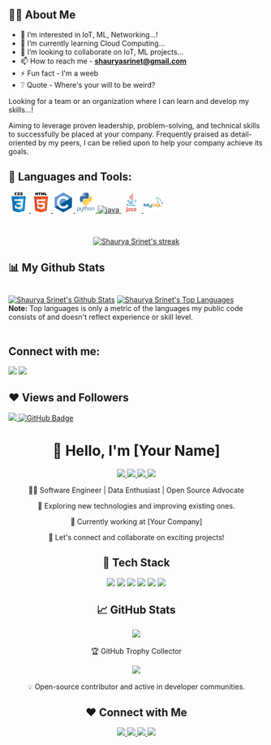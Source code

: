 ## 🙋‍♂️ About Me

- 👀 I’m interested in IoT, ML, Networking...!
- 🌱 I’m currently learning Cloud Computing...
- 💞️ I’m looking to collaborate on IoT, ML projects...
- 📫 How to reach me - **shauryasrinet@gmail.com**
- ⚡ Fun fact - I'm a weeb
- ❔ Quote - Where's your will to be weird?

 
Looking for a team or an organization where I can learn and develop my skills...! 

Aiming to leverage proven leadership, problem-solving, and technical skills to successfully be placed at your company. Frequently praised as detail-oriented by my peers, I can be relied upon to help your company achieve its goals.

 
 
## 🚀 Languages and Tools:

<p align="left"> 
<p align="left"> <a href="https://www.w3schools.com/css/" target="_blank"> <img src="https://raw.githubusercontent.com/devicons/devicon/master/icons/css3/css3-original-wordmark.svg" alt="css3" width="40" height="40"/> </a> <a href="https://www.w3.org/html/" target="_blank"> <img src="https://raw.githubusercontent.com/devicons/devicon/master/icons/html5/html5-original-wordmark.svg" alt="html5" width="40" height="40"/> </a><a href="https://www.w3schools.com/c/" target="_blank"> <img src="https://raw.githubusercontent.com/devicons/devicon/master/icons/c/c-original.svg" alt="c" width="40" height="40"/> </a> <a href="https://www.w3schools.com/python/" target"_blank"> <img src="https://raw.githubusercontent.com/devicons/devicon/master/icons/python/python-original-wordmark.svg" alt="python" width="40" height="40"/> </a> <a href="https://www.w3schools.com/cpp/" target"_blank"> <img src="https://devicons.railway.app/i/cplusplus.png" alt="java" width="40" height="40"/> </a>  <a href="https://www.w3schools.com/java/" target"_blank"> <img src="https://raw.githubusercontent.com/devicons/devicon/master/icons/java/java-original-wordmark.svg" alt="java" width="40" height="40"/> </a> <a href="https://www.w3schools.com/mysql/" target"_blank"> <img src="https://raw.githubusercontent.com/devicons/devicon/master/icons/mysql/mysql-original-wordmark.svg" alt="mysql" width="40" height="40"/> </a> 
</p>
<br/>
<p align="center">
    <a href="https://github.com/footcricket05/github-readme-streak-stats">
        <img title="🔥 Get streak stats for your profile at git.io/streak-stats" alt="Shaurya Srinet's streak" src="https://github-readme-streak-stats.herokuapp.com/?user=footcricket05&theme=black-ice&hide_border=true&stroke=0000&background=060A0CD0"/>
    </a>
</p>



## 📊 My Github Stats

  <br/>
    <a href="https://github.com/footcricket05/github-readme-stats"><img alt="Shaurya Srinet's Github Stats" src="https://github-readme-stats.vercel.app/api?username=footcricket05&show_icons=true&count_private=true&theme=react&hide_border=true&bg_color=0D1117" /></a>
  <a href="https://github.com/footcricket05/github-readme-stats"><img alt="Shaurya Srinet's Top Languages" src="https://github-readme-stats.vercel.app/api/top-langs/?username=footcricket05&langs_count=8&count_private=true&layout=compact&theme=react&hide_border=true&bg_color=0D1117" /></a>
  <br/>
  <b>Note:</b> Top languages is only a metric of the languages my public code consists of and doesn't reflect experience or skill level.
<br/>
<br/>



## Connect with me:
<p align="left">
<a href = "https://www.linkedin.com/in/shaurya-srinet/"><img src="https://img.icons8.com/fluent/48/000000/linkedin.png"/></a>
<a href = "https://www.instagram.com/_shaurya_srinet_/"><img src="https://img.icons8.com/fluent/48/000000/instagram-new.png"/></a>
</a>
</p>



## ❤ Views and Followers
<a href="https://github.com/Meghna-DAS/github-profile-views-counter">
    <img src="https://komarev.com/ghpvc/?username=footcricket05">
</a>
<a href="https://github.com/footcricket05?tab=followers"><img src="https://img.shields.io/github/followers/footcricket05?label=Followers&style=social" alt="GitHub Badge"></a>













<div align="center">
  <h1>👋 Hello, I'm [Your Name]</h1>
</div>

<p align="center">
  <a href="https://www.linkedin.com/in/your-profile/">
    <img src="https://img.icons8.com/fluent/48/000000/linkedin.png"/>
  </a>
  <a href="https://www.twitter.com/your-handle/">
    <img src="https://img.icons8.com/fluent/48/000000/twitter.png"/>
  </a>
  <a href="https://www.website.com">
    <img src="https://img.icons8.com/fluent/48/000000/domain.png"/>
  </a>
  <a href="mailto:youremail@example.com">
    <img src="https://img.icons8.com/fluent/48/000000/email.png"/>
  </a>
</p>

<p align="center">
  👨‍💻 Software Engineer | Data Enthusiast | Open Source Advocate
</p>

<p align="center">
  🌱 Exploring new technologies and improving existing ones.
</p>

<p align="center">
  💼 Currently working at [Your Company]
</p>

<p align="center">
  💬 Let's connect and collaborate on exciting projects!
</p>

<div align="center">
  <h2>🚀 Tech Stack</h2>
</div>

<p align="center">
  <img src="https://img.icons8.com/color/48/000000/python.png"/>
  <img src="https://img.icons8.com/color/48/000000/javascript.png"/>
  <img src="https://img.icons8.com/color/48/000000/react.png"/>
  <img src="https://img.icons8.com/color/48/000000/nodejs.png"/>
  <img src="https://img.icons8.com/color/48/000000/docker.png"/>
  <img src="https://img.icons8.com/color/48/000000/git.png"/>
</p>

<div align="center">
  <h2>📈 GitHub Stats</h2>
</div>

<p align="center">
  <img src="https://github-readme-stats.vercel.app/api?username=your-username&show_icons=true&count_private=true&theme=radical&hide_border=true"/>
</p>

<p align="center">
  🏆 GitHub Trophy Collector
</p>

<p align="center">
  <img src="https://github-profile-trophy.vercel.app/?username=your-username&theme=darkhub&column=7"/>
</p>

<p align="center">
  💡 Open-source contributor and active in developer communities.
</p>

<div align="center">
  <h2>❤️ Connect with Me</h2>
</div>

<p align="center">
  <a href="https://www.linkedin.com/in/your-profile/">
    <img src="https://img.icons8.com/fluent/48/000000/linkedin.png"/>
  </a>
  <a href="https://www.twitter.com/your-handle/">
    <img src="https://img.icons8.com/fluent/48/000000/twitter.png"/>
  </a>
  <a href="https://www.website.com">
    <img src="https://img.icons8.com/fluent/48/000000/domain.png"/>
  </a>
  <a href="mailto:youremail@example.com">
    <img src="https://img.icons8.com/fluent/48/000000/email.png"/>
  </a>
</p>

